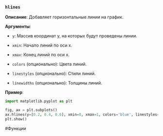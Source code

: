 ### `hlines`

**Описание**: Добавляет горизонтальные линии на график.

**Аргументы**:

- `y`: Массив координат y, на которых будут проведены линии.
    
- `xmin`: Начало линий по оси x.
    
- `xmax`: Конец линий по оси x.
    
- `colors` (опционально): Цвета линий.
    
- `linestyles` (опционально): Стили линий.
    
- `linewidths` (опционально): Толщины линий.
    

**Пример**:
```python
import matplotlib.pyplot as plt

fig, ax = plt.subplots()
ax.hlines(y=[0.2, 0.4, 0.6], xmin=0, xmax=1, colors='blue', linestyles='dashed', linewidths=2)
plt.show()
```
#Функции
